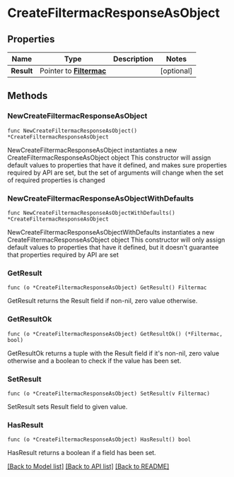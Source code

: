 # CreateFiltermacResponseAsObject

## Properties

Name | Type | Description | Notes
------------ | ------------- | ------------- | -------------
**Result** | Pointer to [**Filtermac**](Filtermac.md) |  | [optional] 

## Methods

### NewCreateFiltermacResponseAsObject

`func NewCreateFiltermacResponseAsObject() *CreateFiltermacResponseAsObject`

NewCreateFiltermacResponseAsObject instantiates a new CreateFiltermacResponseAsObject object
This constructor will assign default values to properties that have it defined,
and makes sure properties required by API are set, but the set of arguments
will change when the set of required properties is changed

### NewCreateFiltermacResponseAsObjectWithDefaults

`func NewCreateFiltermacResponseAsObjectWithDefaults() *CreateFiltermacResponseAsObject`

NewCreateFiltermacResponseAsObjectWithDefaults instantiates a new CreateFiltermacResponseAsObject object
This constructor will only assign default values to properties that have it defined,
but it doesn't guarantee that properties required by API are set

### GetResult

`func (o *CreateFiltermacResponseAsObject) GetResult() Filtermac`

GetResult returns the Result field if non-nil, zero value otherwise.

### GetResultOk

`func (o *CreateFiltermacResponseAsObject) GetResultOk() (*Filtermac, bool)`

GetResultOk returns a tuple with the Result field if it's non-nil, zero value otherwise
and a boolean to check if the value has been set.

### SetResult

`func (o *CreateFiltermacResponseAsObject) SetResult(v Filtermac)`

SetResult sets Result field to given value.

### HasResult

`func (o *CreateFiltermacResponseAsObject) HasResult() bool`

HasResult returns a boolean if a field has been set.


[[Back to Model list]](../README.md#documentation-for-models) [[Back to API list]](../README.md#documentation-for-api-endpoints) [[Back to README]](../README.md)


